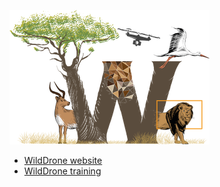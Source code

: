 <a href="https://wilddrone.eu"><img src="WildDrone_Detailed_logo.png"></a>

* [WildDrone website](https://wilddrone.eu)
* [WildDrone training](https://wilddrone.github.io/training)
